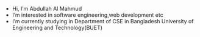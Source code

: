 - Hi, I’m Abdullah Al Mahmud
- I’m interested in software engineering,web development etc
- I’m currently studying in Department of CSE in Bangladesh University of Engineering and Technology(BUET)

<!---
AbdullahAlMahmud1628/AbdullahAlMahmud1628 is a ✨ special ✨ repository because its `README.md` (this file) appears on your GitHub profile.
You can click the Preview link to take a look at your changes.
--->
